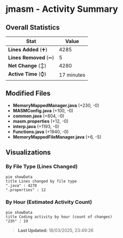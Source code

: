 # jmasm - Activity Summary 

## Overall Statistics

| Stat                   | Value                                                             |
| ---------------------- | ----------------------------------------------------------------- |
| **Lines Added** (➕)   | 4285                                          |
| **Lines Removed** (➖) | 5                                        |
| **Net Change** (↕)    | 4280                |
| **Active Time** (⌚)   | 17 minutes |


## Modified Files
- **MemoryMappedManager.java** (+230, -0)
- **MASMConfig.java** (+100, -0)
- **common.java** (+804, -0)
- **masm.properties** (+12, -0)
- **interp.java** (+1193, -0)
- **Functions.java** (+1940, -0)
- **MemoryMappedFileManager.java** (+6, -5)

## Visualizations

### By File Type (Lines Changed)

```mermaid
pie showData
title Lines changed by file type
".java" : 4278
".properties" : 12
```

### By Hour (Estimated Activity Count)

```mermaid
pie showData
title Coding activity by hour (count of changes)
"23h" : 19
```


> **Last Updated:** 18/03/2025, 23:49:26
